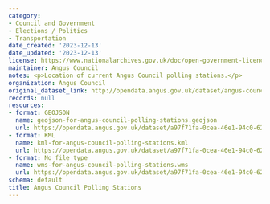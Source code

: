 ```yaml
---
category:
- Council and Government
- Elections / Politics
- Transportation
date_created: '2023-12-13'
date_updated: '2023-12-13'
license: https://www.nationalarchives.gov.uk/doc/open-government-licence/version/3/
maintainer: Angus Council
notes: <p>Location of current Angus Council polling stations.</p>
organization: Angus Council
original_dataset_link: http://opendata.angus.gov.uk/dataset/angus-council-polling-stations
records: null
resources:
- format: GEOJSON
  name: geojson-for-angus-council-polling-stations.geojson
  url: https://opendata.angus.gov.uk/dataset/a97f71fa-0cea-46e1-94c0-62a02e69217d/resource/9af13049-db90-4a19-9011-a111e21d0081/download/geojson-for-angus-council-polling-stations.geojson
- format: KML
  name: kml-for-angus-council-polling-stations.kml
  url: https://opendata.angus.gov.uk/dataset/a97f71fa-0cea-46e1-94c0-62a02e69217d/resource/d0b4945a-d25d-4736-8077-6cde472fa251/download/kml-for-angus-council-polling-stations.kml
- format: No file type
  name: wms-for-angus-council-polling-stations.wms
  url: https://opendata.angus.gov.uk/dataset/a97f71fa-0cea-46e1-94c0-62a02e69217d/resource/96711c41-83f7-4bfa-a484-1f50eb73da66/download/wms-for-angus-council-polling-stations.wms
schema: default
title: Angus Council Polling Stations
---
```

